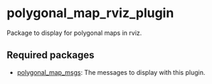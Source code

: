 # polygonal_map_rviz_plugin

Package to display for polygonal maps in rviz.

## Required packages

- [polygonal_map_msgs](https://github.com/Eruvae/polygonal_map_msgs): The messages to display with this plugin.